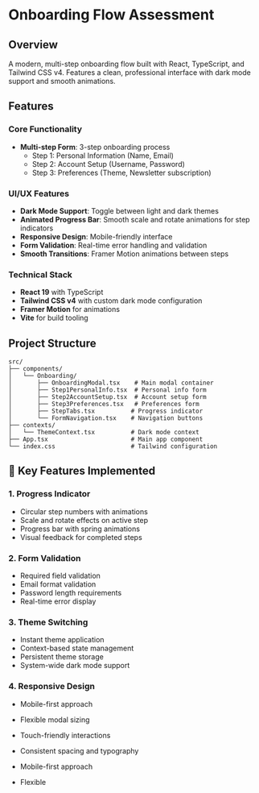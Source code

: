 # Onboarding Flow Assessment

## Overview

A modern, multi-step onboarding flow built with React, TypeScript, and Tailwind CSS v4. Features a clean, professional interface with dark mode support and smooth animations.

## Features

### Core Functionality

- **Multi-step Form**: 3-step onboarding process
  - Step 1: Personal Information (Name, Email)
  - Step 2: Account Setup (Username, Password)
  - Step 3: Preferences (Theme, Newsletter subscription)

### UI/UX Features

- **Dark Mode Support**: Toggle between light and dark themes
- **Animated Progress Bar**: Smooth scale and rotate animations for step indicators
- **Responsive Design**: Mobile-friendly interface
- **Form Validation**: Real-time error handling and validation
- **Smooth Transitions**: Framer Motion animations between steps

### Technical Stack

- **React 19** with TypeScript
- **Tailwind CSS v4** with custom dark mode configuration
- **Framer Motion** for animations
- **Vite** for build tooling

## Project Structure

```
src/
├── components/
│   └── Onboarding/
│       ├── OnboardingModal.tsx    # Main modal container
│       ├── Step1PersonalInfo.tsx  # Personal info form
│       ├── Step2AccountSetup.tsx  # Account setup form
│       ├── Step3Preferences.tsx   # Preferences form
│       ├── StepTabs.tsx          # Progress indicator
│       └── FormNavigation.tsx    # Navigation buttons
├── contexts/
│   └── ThemeContext.tsx          # Dark mode context
├── App.tsx                       # Main app component
└── index.css                     # Tailwind configuration
```


## 🎯 Key Features Implemented

### 1. Progress Indicator

- Circular step numbers with animations
- Scale and rotate effects on active step
- Progress bar with spring animations
- Visual feedback for completed steps

### 2. Form Validation

- Required field validation
- Email format validation
- Password length requirements
- Real-time error display

### 3. Theme Switching

- Instant theme application
- Context-based state management
- Persistent theme storage
- System-wide dark mode support

### 4. Responsive Design

- Mobile-first approach
- Flexible modal sizing
- Touch-friendly interactions
- Consistent spacing and typography

 

- Mobile-first approach
- Flexible
